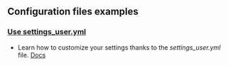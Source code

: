 ## Configuration files examples

### [Use settings_user.yml](examples/config_files/settings_user/)

- Learn how to customize your settings thanks to the _settings_user.yml_ file. [Docs](https://docs.conan.io/en/2.0/reference/config_files/settings.html#settings-user-yml)
